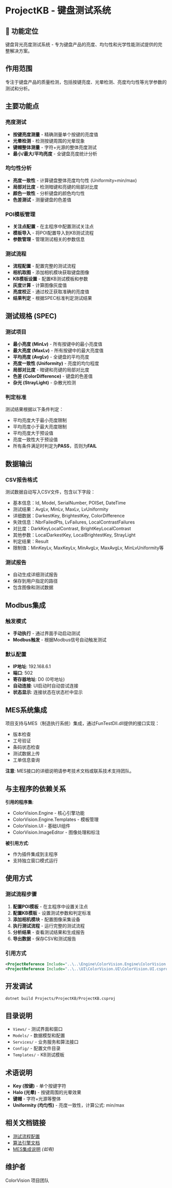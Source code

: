 # ProjectKB - 键盘测试系统

## 🎯 功能定位

键盘背光亮度测试系统 - 专为键盘产品的亮度、均匀性和光学性能测试提供的完整解决方案。

## 作用范围

专注于键盘产品的质量检测，包括按键亮度、光晕检测、亮度均匀性等光学参数的测试和分析。

## 主要功能点

### 亮度测试
- **按键亮度测量** - 精确测量单个按键的亮度值
- **光晕检测** - 检测按键周围的光晕现象
- **键帽整体测量** - 字符+光源的整体亮度测试
- **最小/最大/平均亮度** - 全键盘亮度统计分析

### 均匀性分析
- **亮度一致性** - 计算键盘整体亮度均匀性 (Uniformity=min/max)
- **局部对比度** - 检测暗键和亮键的局部对比度
- **颜色一致性** - 分析键盘的颜色均匀性
- **色差测试** - 测量键盘的色差值

### POI模板管理
- **关注点配置** - 在主程序中配置测试关注点
- **模板导入** - 将POI配置导入到KB测试流程
- **参数管理** - 管理测试相关的参数信息

### 测试流程
- **流程配置** - 配置完整的测试流程
- **相机取图** - 添加相机模块获取键盘图像
- **KB模板设置** - 配置KB测试模板和参数
- **灰度计算** - 计算图像灰度值
- **亮度校正** - 通过校正获取准确的亮度值
- **结果判定** - 根据SPEC标准判定测试结果

## 测试规格 (SPEC)

### 测试项目
- **最小亮度 (MinLv)** - 所有按键中的最小亮度值
- **最大亮度 (MaxLv)** - 所有按键中的最大亮度值
- **平均亮度 (AvgLv)** - 全键盘的平均亮度
- **亮度一致性 (Uniformity)** - 亮度的均匀程度
- **局部对比度** - 暗键和亮键的局部对比度
- **色差 (ColorDifference)** - 键盘的色差值
- **杂光 (StrayLight)** - 杂散光检测

### 判定标准
测试结果根据以下条件判定：
- 平均亮度大于最小亮度限制
- 平均亮度小于最大亮度限制
- 平均亮度大于预设值
- 亮度一致性大于预设值
- 所有条件满足时判定为**PASS**，否则为**FAIL**

## 数据输出

### CSV报告格式
测试数据自动写入CSV文件，包含以下字段：
- 基本信息：Id, Model, SerialNumber, POISet, DateTime
- 测试结果：AvgLv, MinLv, MaxLv, LvUniformity
- 详细数据：DarkestKey, BrightestKey, ColorDifference
- 失效信息：NbrFailedPts, LvFailures, LocalContrastFailures
- 对比度：DarkKeyLocalContrast, BrightKeyLocalContrast
- 其他参数：LocalDarkestKey, LocalBrightestKey, StrayLight
- 判定结果：Result
- 限制值：MinKeyLv, MaxKeyLv, MinAvgLv, MaxAvgLv, MinLvUniformity等

### 测试报告
- 自动生成详细测试报告
- 保存到用户指定的路径
- 包含图像和测试数据

## Modbus集成

### 触发模式
- **手动执行** - 通过界面手动启动测试
- **Modbus触发** - 根据Modbus信号自动触发测试

### 默认配置
- **IP地址**: 192.168.6.1
- **端口**: 502
- **寄存器地址**: D0 (0号地址)
- **自动连接**: UI启动时自动尝试连接
- **状态显示**: 连接状态在状态栏中显示

## MES系统集成

项目支持与MES（制造执行系统）集成，通过FunTestDll.dll提供的接口实现：
- 版本检查
- 工号验证
- 条码状态检查
- 测试数据上传
- 工单信息查询

**注意**: MES接口的详细说明请参考技术文档或联系技术支持团队。

## 与主程序的依赖关系

**引用的程序集**:
- ColorVision.Engine - 核心引擎功能
- ColorVision.Engine.Templates - 模板管理
- ColorVision.UI - 基础UI组件
- ColorVision.ImageEditor - 图像处理和标注

**被引用方式**:
- 作为插件集成到主程序
- 支持独立窗口模式运行

## 使用方式

### 测试流程步骤
1. **配置POI模板** - 在主程序中设置关注点
2. **配置KB模板** - 设置测试参数和判定标准
3. **添加相机模块** - 配置图像采集设备
4. **执行测试流程** - 运行完整的测试流程
5. **分析结果** - 查看测试结果和生成报告
6. **导出数据** - 保存CSV和测试报告

### 引用方式
```xml
<ProjectReference Include="..\..\Engine\ColorVision.Engine\ColorVision.Engine.csproj" />
<ProjectReference Include="..\..\UI\ColorVision.UI\ColorVision.UI.csproj" />
```

## 开发调试

```bash
dotnet build Projects/ProjectKB/ProjectKB.csproj
```

## 目录说明

- `Views/` - 测试界面和窗口
- `Models/` - 数据模型和配置
- `Services/` - 业务服务和算法接口
- `Config/` - 配置文件目录
- `Templates/` - KB测试模板

## 术语说明

- **Key (按键)** - 单个按键字符
- **Halo (光晕)** - 按键周围的光晕效果
- **键帽** - 字符+光源等整体
- **Uniformity (均匀性)** - 亮度一致性，计算公式: min/max

## 相关文档链接

- [测试流程配置](../../docs/engine-components/README.md)
- [算法引擎文档](../../docs/algorithms/README.md)
- [MES集成说明](../../docs/integration/mes-integration.md) *(如有)*

## 维护者

ColorVision 项目团队
